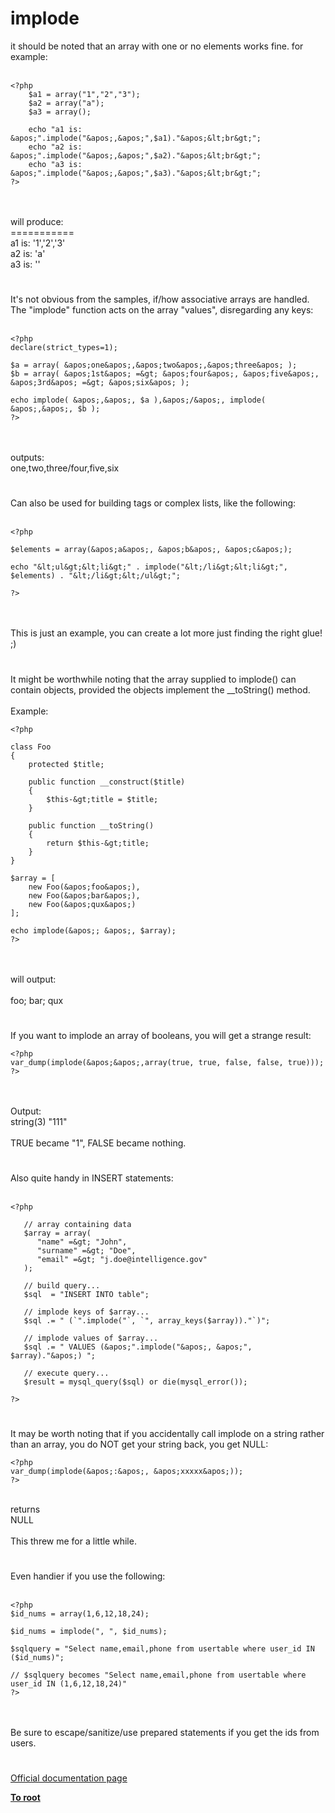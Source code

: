 # implode



it should be noted that an array with one or no elements works fine. for example:<br><br>

```
<?php
    $a1 = array("1","2","3");
    $a2 = array("a");
    $a3 = array();
    
    echo "a1 is: &apos;".implode("&apos;,&apos;",$a1)."&apos;&lt;br&gt;";
    echo "a2 is: &apos;".implode("&apos;,&apos;",$a2)."&apos;&lt;br&gt;";
    echo "a3 is: &apos;".implode("&apos;,&apos;",$a3)."&apos;&lt;br&gt;";
?>
```
<br><br>will produce:<br>===========<br>a1 is: &apos;1&apos;,&apos;2&apos;,&apos;3&apos;<br>a2 is: &apos;a&apos;<br>a3 is: &apos;&apos;  

#

It&apos;s not obvious from the samples, if/how associative arrays are handled. The "implode" function acts on the array "values", disregarding any keys:<br><br>

```
<?php
declare(strict_types=1);

$a = array( &apos;one&apos;,&apos;two&apos;,&apos;three&apos; );
$b = array( &apos;1st&apos; =&gt; &apos;four&apos;, &apos;five&apos;, &apos;3rd&apos; =&gt; &apos;six&apos; );

echo implode( &apos;,&apos;, $a ),&apos;/&apos;, implode( &apos;,&apos;, $b );
?>
```
<br><br>outputs:<br>one,two,three/four,five,six  

#

Can also be used for building tags or complex lists, like the following:<br><br>

```
<?php

$elements = array(&apos;a&apos;, &apos;b&apos;, &apos;c&apos;);

echo "&lt;ul&gt;&lt;li&gt;" . implode("&lt;/li&gt;&lt;li&gt;", $elements) . "&lt;/li&gt;&lt;/ul&gt;";

?>
```
<br><br>This is just an example, you can create a lot more just finding the right glue! ;)  

#

It might be worthwhile noting that the array supplied to implode() can contain objects, provided the objects implement the __toString() method.<br><br>Example:<br>

```
<?php

class Foo
{
    protected $title;

    public function __construct($title)
    {
        $this-&gt;title = $title;
    }

    public function __toString()
    {
        return $this-&gt;title;
    }
}

$array = [
    new Foo(&apos;foo&apos;),
    new Foo(&apos;bar&apos;),
    new Foo(&apos;qux&apos;)
];

echo implode(&apos;; &apos;, $array);
?>
```
<br><br>will output:<br><br>foo; bar; qux  

#

If you want to implode an array of booleans, you will get a strange result:<br>

```
<?php
var_dump(implode(&apos;&apos;,array(true, true, false, false, true)));
?>
```
<br><br>Output:<br>string(3) "111"<br><br>TRUE became "1", FALSE became nothing.  

#

Also quite handy in INSERT statements:<br><br>

```
<?php

   // array containing data
   $array = array(
      "name" =&gt; "John",
      "surname" =&gt; "Doe",
      "email" =&gt; "j.doe@intelligence.gov"
   );

   // build query...
   $sql  = "INSERT INTO table";

   // implode keys of $array...
   $sql .= " (`".implode("`, `", array_keys($array))."`)";

   // implode values of $array...
   $sql .= " VALUES (&apos;".implode("&apos;, &apos;", $array)."&apos;) ";

   // execute query...
   $result = mysql_query($sql) or die(mysql_error());

?>
```
  

#

It may be worth noting that if you accidentally call implode on a string rather than an array, you do NOT get your string back, you get NULL:<br>

```
<?php
var_dump(implode(&apos;:&apos;, &apos;xxxxx&apos;));
?>
```
<br>returns<br>NULL<br><br>This threw me for a little while.  

#

Even handier if you use the following:<br><br>

```
<?php
$id_nums = array(1,6,12,18,24);

$id_nums = implode(", ", $id_nums);
                
$sqlquery = "Select name,email,phone from usertable where user_id IN ($id_nums)";

// $sqlquery becomes "Select name,email,phone from usertable where user_id IN (1,6,12,18,24)"
?>
```
<br><br>Be sure to escape/sanitize/use prepared statements if you get the ids from users.  

#

[Official documentation page](https://www.php.net/manual/en/function.implode.php)

**[To root](/README.md)**